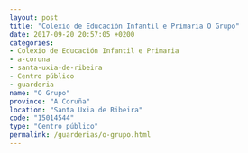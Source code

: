 ```yaml
---
layout: post
title: "Colexio de Educación Infantil e Primaria O Grupo"
date: 2017-09-20 20:57:05 +0200
categories:
- Colexio de Educación Infantil e Primaria
- a-coruna
- santa-uxia-de-ribeira
- Centro público
- guarderia
name: "O Grupo"
province: "A Coruña"
location: "Santa Uxia de Ribeira"
code: "15014544"
type: "Centro público"
permalink: /guarderias/o-grupo.html
---
```

